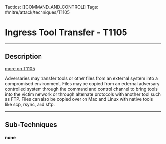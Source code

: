 Tactics: [[COMMAND_AND_CONTROL]]
Tags: #mitre/attack/techniques/T1105  

# Ingress Tool Transfer - T1105
---
## Description
[more on T1105](https://attack.mitre.org/techniques/T1105)

Adversaries may transfer tools or other files from an external system into a compromised environment. Files may be copied from an external adversary controlled system through the command and control channel to bring tools into the victim network or through alternate protocols with another tool such as FTP. Files can also be copied over on Mac and Linux with native tools like scp, rsync, and sftp.

---
## Sub-Techniques

#### none
